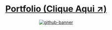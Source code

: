 <div align='center'>
  
  # [Portfolio (Clique Aqui ↗️)](https://samubarreto.github.io/Portfolio/)
  [![github-banner](https://github.com/samubarreto/Portfolio/assets/70921394/71f68b0f-74d6-4722-970a-18c52263386c)](https://samubarreto.github.io/Portfolio/)

</div>

